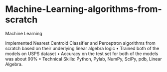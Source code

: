 # Machine-Learning-algorithms-from-scratch
Machine Learning

Implemented Nearest Centroid Classifier and Perceptron algorithms from scratch based on their underlying linear algebra logic
• Trained both of the models on USPS dataset
• Accuracy on the test set for both of the models was about 90%
• Technical Skills: Python, Pylab, NumPy, SciPy, pdb, Linear Algebra.
